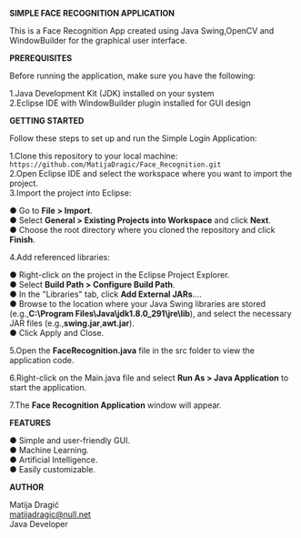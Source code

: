 **SIMPLE FACE RECOGNITION APPLICATION**

This is a Face Recognition App created using Java Swing,OpenCV and WindowBuilder for the graphical user interface.

**PREREQUISITES**

Before running the application, make sure you have the following:

1.Java Development Kit (JDK) installed on your system                                                                        
            2.Eclipse IDE with WindowBuilder plugin installed for GUI design

**GETTING STARTED**

Follow these steps to set up and run the Simple Login Application:

1.Clone this repository to your local machine:                                                                                           
```https://github.com/MatijaDragic/Face_Recognition.git```                                                                     
2.Open Eclipse IDE and select the workspace where you want to import the project.                                                        
3.Import the project into Eclipse: 

● Go to **File > Import**.                                                                                                       
● Select **General > Existing Projects into Workspace** and click **Next**.                                                           
                                     ● Choose the root directory where you cloned the repository and click **Finish**.
                                     
4.Add referenced libraries:

● Right-click on the project in the Eclipse Project Explorer.                                                                         
● Select **Build Path > Configure Build Path**.                                                                                       
● In the "Libraries" tab, click **Add External JARs**....                                                                             
● Browse to the location where your Java Swing libraries are stored (e.g.,**C:\Program Files\Java\jdk1.8.0_291\jre\lib**), and select the necessary JAR files (e.g.,**swing.jar**,**awt.jar**).                                                                             
● Click Apply and Close.

5.Open the **FaceRecognition.java** file in the src folder to view the application code.

6.Right-click on the Main.java file and select **Run As > Java Application** to start the application.

7.The **Face Recognition Application** window will appear.

**FEATURES**

● Simple and user-friendly GUI.                                                                                                       
● Machine Learning.                                                                                                                    
● Artificial Intelligence.                                                                                                             
● Easily customizable.                                                                                                                

**AUTHOR**

Matija Dragić                                                                                                                         
matijadragic@null.net                                                                                                                 
Java Developer                                                                                                                        
